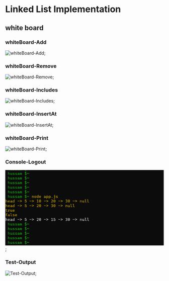 # Linked List Implementation 

## white board

### whiteBoard-Add
![whiteBoard-Add](#whiteboard-add.png);

### whiteBoard-Remove
![whiteBoard-Remove](#whiteboard-remove.png);

### whiteBoard-Includes
![whiteBoard-Includes](#whiteboard-includes.png);

### whiteBoard-InsertAt
![whiteBoard-InsertAt](#whiteboard-insertat.png);

### whiteBoard-Print
![whiteBoard-Print](#whiteboard-print.png);

### Console-Logout
![Console-Logout](console-output2.png);

### Test-Output
![Test-Output](#test-output.png);